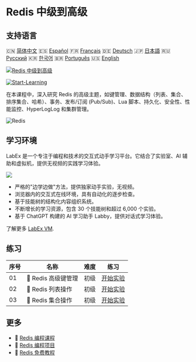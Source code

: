 # Redis 中级到高级

## 支持语言

🇨🇳 [简体中文](README_zh.md) 🇪🇸 [Español](README_es.md) 🇫🇷 [Français](README_fr.md) 🇩🇪 [Deutsch](README_de.md) 🇯🇵 [日本語](README_ja.md) 🇷🇺 [Русский](README_ru.md) 🇰🇷 [한국어](README_ko.md) 🇧🇷 [Português](README_pt.md) 🇺🇸 [English](README.md) 

[![Redis 中级到高级](https://cover-creator.labex.io/redis-intermediate-to-advanced.png?lang=zh)](https://labex.io/zh/courses/redis-intermediate-to-advanced)

[![Start-Learning](https://img.shields.io/badge/Start-Learning-whitesmoke?style=for-the-badge)](https://labex.io/zh/courses/redis-intermediate-to-advanced)

在本课程中，深入研究 Redis 的高级主题，如键管理、数据结构（列表、集合、排序集合、哈希）、事务、发布/订阅 (Pub/Sub)、Lua 脚本、持久化、安全性、性能监控、HyperLogLog 和集群管理。

![Redis](https://img.shields.io/badge/Redis-whitesmoke?style=for-the-badge&logo=redis)


## 学习环境

LabEx 是一个专注于编程和技术的交互式动手学习平台。它结合了实验室、AI 辅助和虚拟机，提供无视频的实践学习体验。

![](https://tutorial-screenshot.getvm.io/images/vm-1725247253.png)

- 严格的"边学边做"方法，提供独家动手实验，无视频。
- 浏览器内的交互式在线环境，具有自动化的逐步检查。
- 基于技能树的结构化内容组织系统。
- 不断增长的学习资源，包含 30 个技能树和超过 6,000 个实验。
- 基于 ChatGPT 构建的 AI 学习助手 Labby，提供对话式学习体验。

了解更多 [LabEx VM](https://support.labex.io/using-labex/virtual-machine).

## 练习

|   序号 | 名称                | 难度   | 练习                                                                                                            |
|--------|---------------------|--------|-----------------------------------------------------------------------------------------------------------------|
|     01 | 📖 Redis 高级键管理 | 初级   | <a target='_blank' href='https://labex.io/zh/tutorials/redis-redis-advanced-key-management-552094'>开始实验</a> |
|     02 | 📖 Redis 列表操作   | 初级   | <a target='_blank' href='https://labex.io/zh/tutorials/redis-redis-list-operations-552098'>开始实验</a>         |
|     03 | 📖 Redis 集合操作   | 初级   | <a target='_blank' href='https://labex.io/zh/tutorials/redis-redis-set-operations-552104'>开始实验</a>          |

## 更多

- 🔗 [Redis 编程课程](https://github.com/labex-labs/awesome-programming-courses)
- 🔗 [Redis 编程项目](https://github.com/labex-labs/awesome-programming-projects)
- 🔗 [Redis 免费教程](https://github.com/labex-labs/redis-free-tutorials)

